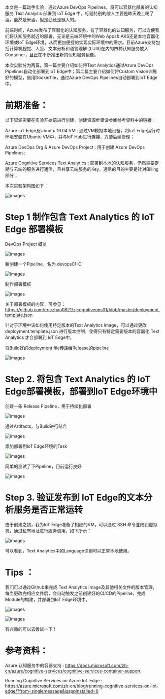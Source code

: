本文是一篇动手实验，通过Azure DevOps Pipelines，将可以容器化部署的认知服务 Text Analysis 部署到 IoT Edge 中。标题特别的唬人主要是昨天晚上喝了酒，虽然是米酒，但是劲还是挺大的。

前端时间，Azure发布了容器化的认知服务，有了容器化的认知服务，可以方便我们将认知服务就近的部署，无论是云端环境中的Web Apps& AKS还是本地容器化环境或IoT Edge环境，从而更加便捷的实现实际环境中的需求。目前Azure支持包括计算机视觉、人脸、文本分析和语言理解 (LUIS)在内的四种认知服务放入Container，且正在不断推出新的认知服务镜像。

本次实验分为两篇，第一篇主要介绍如何将Text Analytics通过Azure DevOps Pipelines自动化部署到IoT Edge中；第二篇主要介绍如何将Custom Vision训练好的模型，借用Dockerfile，通过Azure DevOps Pipelines自动部署到IoT Edge中。

# 前期准备：
以下资源需要在实验开始前进行创建，创建资源步骤请参阅参考资料中的链接：

Azure IoT Edge及Ubuntu 16.04 VM : 通过VM模拟本地设备，将IoT Edge运行时环境安装在Ubuntu VM中，并与IoT Hub进行连接，方便后续管理；

Azure DevOps Org & Azure DevOps Project : 用于创建 Azure DevOps Pipelines;

Azure Cognitive Services Text Analytics : 部署到本地的认知服务，仍然需要定期与云端的服务进行通信，且共享云端服务的Key，通信的目的主要是针对Billing部分；

本次实验架构图如下：

![images](https://github.com/CohenLyon/OCPChinaPTSALLDOCS/blob/patch-1/01.BLOG/images/%E5%BD%93%E5%AE%B9%E5%99%A8%E5%8C%96%E8%AE%A4%E7%9F%A5%E6%9C%8D%E5%8A%A1%E9%81%87%E4%B8%8ADevOps%EF%BC%88%E4%B8%80%EF%BC%8901.webp)

# Step 1 制作包含 Text Analytics 的 IoT Edge 部署模板
DevOps Project 概览

![images](https://github.com/CohenLyon/OCPChinaPTSALLDOCS/blob/patch-1/01.BLOG/images/%E5%BD%93%E5%AE%B9%E5%99%A8%E5%8C%96%E8%AE%A4%E7%9F%A5%E6%9C%8D%E5%8A%A1%E9%81%87%E4%B8%8ADevOps%EF%BC%88%E4%B8%80%EF%BC%8902.webp)

新创建一个Pipeline，名为 devops01-CI

![images](https://github.com/CohenLyon/OCPChinaPTSALLDOCS/blob/patch-1/01.BLOG/images/%E5%BD%93%E5%AE%B9%E5%99%A8%E5%8C%96%E8%AE%A4%E7%9F%A5%E6%9C%8D%E5%8A%A1%E9%81%87%E4%B8%8ADevOps%EF%BC%88%E4%B8%80%EF%BC%8903.webp)

制作部署模板

![images](https://github.com/CohenLyon/OCPChinaPTSALLDOCS/blob/patch-1/01.BLOG/images/%E5%BD%93%E5%AE%B9%E5%99%A8%E5%8C%96%E8%AE%A4%E7%9F%A5%E6%9C%8D%E5%8A%A1%E9%81%87%E4%B8%8ADevOps%EF%BC%88%E4%B8%80%EF%BC%8904.webp)

关于部署模板的内容，可参见：https://github.com/ericzhao0821/zjcognitiveops01/blob/master/deployment.template.json

针对于环境中该如何使用特定版本的Text Analytics Image，可以通过更改 deployment.template.json 进行版本控制，使得只有特定需要版本的容器化 Text Analytics 才会部署到 IoT Edge中。

将Build好的deployment file传递给Release的pipeline

![images](https://github.com/CohenLyon/OCPChinaPTSALLDOCS/blob/patch-1/01.BLOG/images/%E5%BD%93%E5%AE%B9%E5%99%A8%E5%8C%96%E8%AE%A4%E7%9F%A5%E6%9C%8D%E5%8A%A1%E9%81%87%E4%B8%8ADevOps%EF%BC%88%E4%B8%80%EF%BC%8905.webp)

# Step 2. 将包含 Text Analytics 的 IoT Edge部署模板，部署到IoT Edge环境中
创建一条 Release Pipeline，用于持续化部署

![images](https://github.com/CohenLyon/OCPChinaPTSALLDOCS/blob/patch-1/01.BLOG/images/%E5%BD%93%E5%AE%B9%E5%99%A8%E5%8C%96%E8%AE%A4%E7%9F%A5%E6%9C%8D%E5%8A%A1%E9%81%87%E4%B8%8ADevOps%EF%BC%88%E4%B8%80%EF%BC%8906.webp)

通过Artifacts，与Build进行结合

![images](https://github.com/CohenLyon/OCPChinaPTSALLDOCS/blob/patch-1/01.BLOG/images/%E5%BD%93%E5%AE%B9%E5%99%A8%E5%8C%96%E8%AE%A4%E7%9F%A5%E6%9C%8D%E5%8A%A1%E9%81%87%E4%B8%8ADevOps%EF%BC%88%E4%B8%80%EF%BC%8907.webp)

添加部署到IoT Edge环境的Task

![images](https://github.com/CohenLyon/OCPChinaPTSALLDOCS/blob/patch-1/01.BLOG/images/%E5%BD%93%E5%AE%B9%E5%99%A8%E5%8C%96%E8%AE%A4%E7%9F%A5%E6%9C%8D%E5%8A%A1%E9%81%87%E4%B8%8ADevOps%EF%BC%88%E4%B8%80%EF%BC%8908.webp)

简单的测试了下Pipeline，目前运行良好

![images](https://github.com/CohenLyon/OCPChinaPTSALLDOCS/blob/patch-1/01.BLOG/images/%E5%BD%93%E5%AE%B9%E5%99%A8%E5%8C%96%E8%AE%A4%E7%9F%A5%E6%9C%8D%E5%8A%A1%E9%81%87%E4%B8%8ADevOps%EF%BC%88%E4%B8%80%EF%BC%8909.webp)

# Step 3. 验证发布到 IoT Edge的文本分析服务是否正常运转
由于创建之初，我为IoT Edge准备了相应的VM，可以通过 SSH 命令登陆到虚拟机，通过私有地址进行服务调用，如下所示：

![images](https://github.com/CohenLyon/OCPChinaPTSALLDOCS/blob/patch-1/01.BLOG/images/%E5%BD%93%E5%AE%B9%E5%99%A8%E5%8C%96%E8%AE%A4%E7%9F%A5%E6%9C%8D%E5%8A%A1%E9%81%87%E4%B8%8ADevOps%EF%BC%88%E4%B8%80%EF%BC%8910.webp)

可以看到，Text Analytics中的Language识别可以正常本地使用。

# Tips ：
我们可以通过Github来完成 Text Analytics Image及其他相关文件的版本管理，每当更改完相应文件后，会自动触发之前创建好的CI/CD的Pipeline，完成Module的构建，并部署到IoT Edge环境中。

![images](https://github.com/CohenLyon/OCPChinaPTSALLDOCS/blob/patch-1/01.BLOG/images/%E5%BD%93%E5%AE%B9%E5%99%A8%E5%8C%96%E8%AE%A4%E7%9F%A5%E6%9C%8D%E5%8A%A1%E9%81%87%E4%B8%8ADevOps%EF%BC%88%E4%B8%80%EF%BC%8911.webp)

![images](https://github.com/CohenLyon/OCPChinaPTSALLDOCS/blob/patch-1/01.BLOG/images/%E5%BD%93%E5%AE%B9%E5%99%A8%E5%8C%96%E8%AE%A4%E7%9F%A5%E6%9C%8D%E5%8A%A1%E9%81%87%E4%B8%8ADevOps%EF%BC%88%E4%B8%80%EF%BC%8912.webp)

有兴趣的可以去尝试一下 !

# 参考资料：
Azure 认知服务中的容器支持 : https://docs.microsoft.com/zh-cn/azure/cognitive-services/cognitive-services-container-support

Running Cognitive Services on Azure IoT Edge : https://azure.microsoft.com/zh-cn/blog/running-cognitive-services-on-iot-edge/?from=singlemessage&isappinstalled=0
